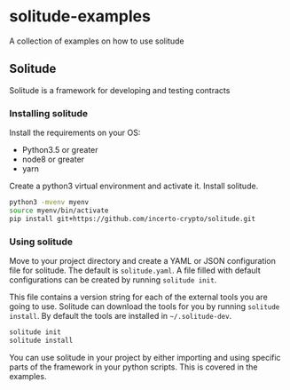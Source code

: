 # solitude-examples

A collection of examples on how to use solitude

## Solitude

Solitude is a framework for developing and testing contracts

### Installing solitude

Install the requirements on your OS:

-   Python3.5 or greater
-   node8 or greater
-   yarn

Create a python3 virtual environment and activate it. Install solitude.

```bash
python3 -mvenv myenv
source myenv/bin/activate
pip install git+https://github.com/incerto-crypto/solitude.git
```

### Using solitude

Move to your project directory and create a YAML or JSON configuration file for solitude. The default is `solitude.yaml`. A file filled with default configurations can be created by running `solitude init`.

This file contains a version string for each of the external tools you are going to use. Solitude can download the tools for you by running `solitude install`. By default the tools are installed in `~/.solitude-dev`.

```bash
solitude init
solitude install
```

You can use solitude in your project by either importing and using specific parts of the framework in your python scripts. This is covered in the examples.
